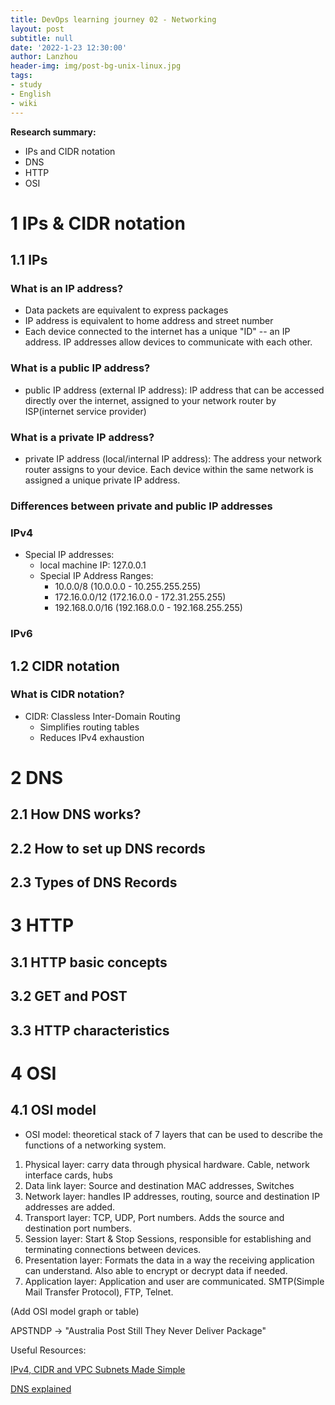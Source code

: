```yaml
---
title: DevOps learning journey 02 - Networking
layout: post
subtitle: null
date: '2022-1-23 12:30:00'
author: Lanzhou
header-img: img/post-bg-unix-linux.jpg
tags:
- study
- English
- wiki
---
```

**Research summary:**

- IPs and CIDR notation
- DNS
- HTTP
- OSI

# 1 IPs & CIDR notation
## 1.1 IPs

### What is an IP address?
  - Data packets are equivalent to express packages
  - IP address is equivalent to home address and street number
  - Each device connected to the internet has a unique "ID" -- an IP address. IP addresses allow devices to communicate with each other.

### What is a public IP address?
  - public IP address (external IP address): IP address that can be accessed directly over the internet, assigned to your network router by ISP(internet service provider)

### What is a private IP address?
  - private IP address (local/internal IP address): The address your network router assigns to your device. Each device within the same network is assigned a unique private IP address.

### Differences between private and public IP addresses

### IPv4

- Special IP addresses:
  - local machine IP: 127.0.0.1
  - Special IP Address Ranges:
    - 10.0.0/8 (10.0.0.0 - 10.255.255.255)
    - 172.16.0.0/12 (172.16.0.0 - 172.31.255.255)
    - 192.168.0.0/16 (192.168.0.0 - 192.168.255.255)

### IPv6


## 1.2 CIDR notation

### What is CIDR notation?

- CIDR: Classless Inter-Domain Routing
  - Simplifies routing tables
  - Reduces IPv4 exhaustion

# 2 DNS

## 2.1 How DNS works?

## 2.2 How to set up DNS records

## 2.3 Types of DNS Records

# 3 HTTP

## 3.1 HTTP basic concepts

## 3.2 GET and POST

## 3.3 HTTP characteristics


# 4 OSI

## 4.1 OSI model

- OSI model: theoretical stack of 7 layers that can be used to describe the functions of a networking system.

1. Physical layer: carry data through physical hardware. Cable, network interface cards, hubs
2. Data link layer:  Source and destination MAC addresses, Switches
3. Network layer: handles IP addresses, routing, source and destination IP addresses are added.
4. Transport layer: TCP, UDP, Port numbers. Adds the source and destination port numbers.
5. Session layer: Start & Stop Sessions, responsible for establishing and terminating connections between devices.
6. Presentation layer: Formats the data in a way the receiving application can understand. Also able to encrypt or decrypt data if needed.
7. Application layer: Application and user are communicated. SMTP(Simple Mail Transfer Protocol), FTP, Telnet.

(Add OSI model graph or table)

APSTNDP -> "Australia Post Still They Never Deliver Package"

Useful Resources:

[IPv4, CIDR and VPC Subnets Made Simple](https://www.youtube.com/watch?v=z07HTSzzp3o&t=74s)

[DNS explained](https://www.better.dev/dns-explained-how-your-browser-finds-websites)
